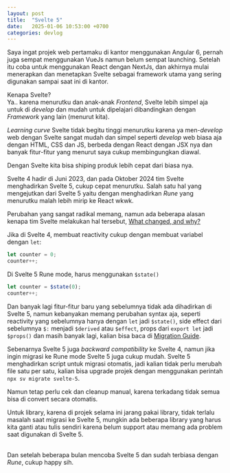 ```yaml
---
layout: post
title:  "Svelte 5"
date:   2025-01-06 10:53:00 +0700
categories: devlog
---
```

Saya ingat projek web pertamaku di kantor menggunakan Angular 6, pernah juga sempat menggunakan VueJs namun belum sempat launching. Setelah itu coba untuk menggunakan React dengan NextJs, dan akhirnya mulai menerapkan dan menetapkan Svelte sebagai framework utama yang sering digunakan sampai saat ini di kantor.

Kenapa Svelte?\
Ya.. karena menurutku dan anak-anak *Frontend*, Svelte lebih simpel aja untuk di *develop* dan mudah untuk dipelajari dibandingkan dengan *Framework* yang lain (menurut kita).

*Learning curve* Svelte tidak begitu tinggi menurutku karena ya men-*develop* web dengan Svelte sangat mudah dan simpel seperti *develop* web biasa aja dengan HTML, CSS dan JS, berbeda dengan React dengan JSX nya dan banyak fitur-fitur yang menurut saya cukup membingungkan diawal.

Dengan Svelte kita bisa shiping produk lebih cepat dari biasa nya.

Svelte 4 hadir di Juni 2023, dan pada Oktober 2024 tim Svelte menghadirkan Svelte 5, cukup cepat  menurutku. Salah satu hal yang mengejutkan dari Svelte 5 yaitu dengan menghadirkan *Rune* yang menurutku malah lebih mirip ke React wkwk.

Perubahan yang sangat radikal memang, namun ada beberapa alasan kenapa tim Svelte melakukan hal tersebut, [What changed, and why?](https://svelte.dev/blog/svelte-5-is-alive#What-changed-and-why)

Jika di Svelte 4, membuat reactivity cukup dengan membuat variabel dengan `let`:
```javascript
let counter = 0;
counter++;
```
Di Svelte 5 Rune mode, harus menggunakan `$state()`
```javascript
let counter = $state(0);
counter++;
```

Dan banyak lagi fitur-fitur baru yang sebelumnya tidak ada dihadirkan di Svelte 5, namun kebanyakan memang perubahan syntax aja, seperti reactivity yang sebelumnya hanya dengan `let` jadi `$state()`, side effect dari sebelumnya `$:` menjadi `$derived` atau `$effect`, props dari `export let` jadi `$props()` dan masih banyak lagi, kalian bisa baca di [Migration Guide](https://svelte.dev/docs/svelte/v5-migration-guide).

Sebenarnya Svelte 5 juga *backward compatibility* ke Svelte 4, namun jika ingin migrasi ke Rune mode Svelte 5 juga cukup mudah. Svelte 5 menghadirkan script untuk migrasi otomatis, jadi kalian tidak perlu merubah file satu per satu, kalian bisa upgrade projek dengan menggunakan perintah `npx sv migrate svelte-5`.

Namun tetap perlu cek dan cleanup manual, karena terkadang tidak semua bisa di convert secara otomatis. 

Untuk library, karena di projek selama ini jarang pakai library, tidak terlalu masalah saat migrasi ke Svelte 5, mungkin ada beberapa library yang harus kita ganti atau tulis sendiri karena belum support atau memang ada problem saat digunakan di Svelte 5.  

\
Dan setelah beberapa bulan mencoba Svelte 5 dan sudah terbiasa dengan *Rune*, cukup happy sih.